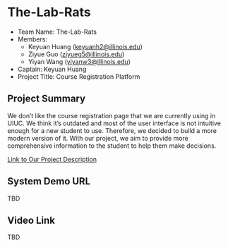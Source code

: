 # The-Lab-Rats


- Team Name: The-Lab-Rats
- Members:
   - Keyuan Huang (keyuanh2@illinois.edu)
   - Ziyue Guo (ziyueg5@illinois.edu)
   - Yiyan Wang (yiyanw3@illinois.edu)  
- Captain: Keyuan Huang
- Project Title: Course Registration Platform

## Project Summary

We don’t like the course registration page that we are currently using in UIUC. We think it’s outdated and most of the user interface is not intuitive enough for a new student to use. Therefore, we decided to build a more modern version of it. With our project, we aim to provide more comprehensive information to the student to help them make decisions. 

[Link to Our Project Description](https://github.com/uiuc-fa21-cs411/the-lab-rats/blob/main/ProjectDescription.md)

## System Demo URL

TBD

## Video Link

TBD
